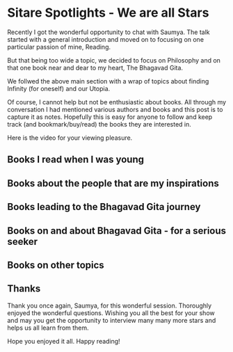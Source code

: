 # Sitare Spotlights - We are all Stars

Recently I got the wonderful opportunity to chat with Saumya. <add link to Blog and also to article page if any>
The talk started with a general introduction and moved on to focusing on one particular passion of mine, Reading.

But that being too wide a topic, we decided to focus on Philosophy and on that one book near and dear to my heart, The Bhagavad Gita.

We follwed the above main section with a wrap of topics about finding Infinity (for oneself) and our Utopia.

Of course, I cannot help but not be enthusiastic about books. 
All through my conversation I had mentioned various authors and books and this post is to capture it as notes.
Hopefully this is easy for anyone to follow and keep track (and bookmark/buy/read) the books they are interested in.

Here is the video for your viewing pleasure.
<add link to video>

## Books I read when I was young

## Books about the people that are my inspirations

## Books leading to the Bhagavad Gita journey

## Books on and about Bhagavad Gita - for a serious seeker

## Books on other topics


## Thanks

Thank you once again, Saumya, for this wonderful session. Thoroughly enjoyed the wonderful questions.
Wishing you all the best for your show and may you get the opportunity to interview many many more stars and helps us all learn from them.

Hope you enjoyed it all. Happy reading!
